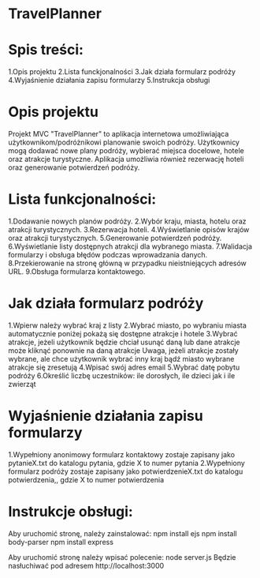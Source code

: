 # TravelPlanner

# Spis treści:
1.Opis projektu
2.Lista funckjonalności
3.Jak działa formularz podróży
4.Wyjaśnienie działania zapisu formularzy
5.Instrukcja obsługi

# Opis projektu
Projekt MVC "TravelPlanner" to aplikacja internetowa umożliwiająca użytkownikom/podróżnikowi planowanie swoich podróży. Użytkownicy mogą dodawać nowe plany podróży, wybierać miejsca docelowe, hotele oraz atrakcje turystyczne. Aplikacja umożliwia również rezerwację hoteli oraz generowanie potwierdzeń podróży.

# Lista funkcjonalności:
1.Dodawanie nowych planów podróży.
2.Wybór kraju, miasta, hotelu oraz atrakcji turystycznych.
3.Rezerwacja hoteli.
4.Wyświetlanie opisów krajów oraz atrakcji turystycznych.
5.Generowanie potwierdzeń podróży.
6.Wyświetlanie listy dostępnych atrakcji dla wybranego miasta.
7.Walidacja formularzy i obsługa błędów podczas wprowadzania danych.
8.Przekierowanie na stronę główną w przypadku nieistniejących adresów URL.
9.Obsługa formularza kontaktowego.

# Jak działa formularz podróży
1.Wpierw należy wybrać kraj z listy
2.Wybrać miasto, po wybraniu miasta automatycznie poniżej pokażą się dostępne atrakcje i hotele
3.Wybrać atrakcje, jeżeli użytkownik będzie chciał usunąć daną lub dane atrakcje może kliknąć ponownie na daną atrakcje
Uwaga, jeżeli atrakcje zostały wybrane, ale chce użytkownik wybrać inny kraj bądź miasto wybrane atrakcje się zresetują
4.Wpisać swój adres email
5.Wybrać datę pobytu podróży
6.Określić liczbę uczestników: ile dorosłych, ile dzieci jak i ile zwierząt

# Wyjaśnienie działania zapisu formularzy
1.Wypełniony anonimowy formularz kontaktowy zostaje zapisany jako pytanieX.txt do katalogu pytania, gdzie X to numer pytania
2.Wypełniony formularz podróży zostaje zapisany jako potwierdzenieX.txt do katalogu potwierdzenia,, gdzie X to numer potwierdzenia

# Instrukcje obsługi:
Aby uruchomić stronę, należy zainstalować:
npm install ejs
npm install body-parser
npm install express

Aby uruchomić stronę należy wpisać polecenie:
node server.js
Będzie nasłuchiwać pod adresem http://localhost:3000
